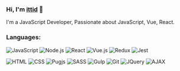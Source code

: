 ### Hi, I'm <a href="https://www.ittid.io">ittid</a> 🖖
I'm a JavaScript Developer, Passionate about JavaScript, Vue, React.

### Languages: 
![JavaScript](https://img.shields.io/badge/-JavaScript-fff?&logo=JavaScript&logoColor=ddc508)
![Node.js](https://img.shields.io/badge/-Node.js-fff?&logo=Node.js&logoColor=green)
![React](https://img.shields.io/badge/-React-fff?&logo=react&logoColor=blue)
![Vue.js](https://img.shields.io/badge/-VUE-fff?&logo=Vue.js&logoColor=green)
![Redux](https://img.shields.io/badge/-Redux-fff?&logo=Redux&logoColor=purple)
![Jest](https://img.shields.io/badge/-Jest-fff?&logo=Jest&logoColor=purple)

<!--
![TypeScript](https://img.shields.io/badge/-TypeScript-fff?&logo=typeScript&logoColor=yellow)
-->

![HTML](https://img.shields.io/badge/-HTML-fff?&logo=HTML5)
![CSS](https://img.shields.io/badge/-CSS-fff?&logo=Css3&logoColor=blue)
![Pugjs](https://img.shields.io/badge/-Pugjs-fff?&logo=pug)
![SASS](https://img.shields.io/badge/-SASS-fff?&logo=SASS)
![Gulp](https://img.shields.io/badge/-gulp-fff?&logo=gulp)
![Git](https://img.shields.io/badge/-GIT-fff?&logo=GIT) 
![JQuery](https://img.shields.io/badge/-JQuery-fff?style=flat&logo=jquery&logoColor=blue)
![AJAX](https://img.shields.io/badge/-AJAX-EDEDED?&logo=AJAX) 
 
